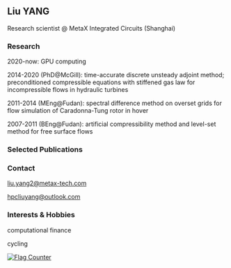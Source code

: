 ## Liu YANG 


Research scientist @ MetaX Integrated Circuits (Shanghai)

### Research
2020-now: GPU computing  

2014-2020 (PhD@McGill): time-accurate discrete unsteady adjoint method;   
           preconditioned compressible equations with stiffened gas law for incompressible flows in hydraulic turbines 


2011-2014 (MEng@Fudan): spectral difference method on overset grids for flow simulation of Caradonna-Tung rotor in hover   


2007-2011 (BEng@Fudan): artificial compressibility method and level-set method for free surface flows  

### Selected Publications  

  
### Contact
liu.yang2@metax-tech.com  


hpcliuyang@outlook.com  

### Interests & Hobbies  
computational finance  

cycling  

<a href="https://info.flagcounter.com/edAp"><img src="https://s01.flagcounter.com/count2/edAp/bg_FFFFFF/txt_000000/border_CCCCCC/columns_2/maxflags_10/viewers_0/labels_0/pageviews_0/flags_0/percent_0/" alt="Flag Counter" border="0"></a>

